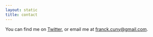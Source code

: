 ```yaml
---
layout: static
title: contact
---
```


You can find me on [Twitter](http://twitter.com/franckcuny), or
email me at [franck.cuny@gmail.com](mailto:franck.cuny@gmail.com).
